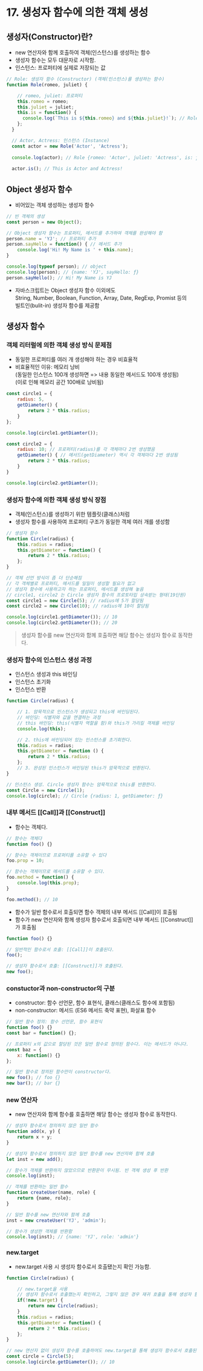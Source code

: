 # 17. 생성자 함수에 의한 객체 생성
## 생성자(Constructor)란?
- new 연산자와 함께 호출하여 객체(인스턴스)를 생성하는 함수
- 생성자 함수는 모두 대문자로 시작함.
- 인스턴스: 프로퍼티에 실제로 저장되는 값
```Javascript
// Role: 생성자 함수 (Constructor) (객체(인스턴스)를 생성하는 함수)
function Role(romeo, juliet) {

    // romeo, juliet: 프로퍼티
    this.romeo = romeo;
    this.juliet = juliet;
    this.is = function() {
      console.log(`This is ${this.romeo} and ${this.juliet}!`); // Role {romeo: 'Actor', juliet: 'Actress', is: ƒ}
    };
  }

  // Actor, Actress: 인스턴스 (Instance)
  const actor = new Role('Actor', 'Actress'); 
  
  console.log(actor); // Role {romeo: 'Actor', juliet: 'Actress', is: ƒ}
  
  actor.is(); // This is Actor and Actress!
```

## Object 생성자 함수
- 비어있는 객체 생성하는 생성자 함수
```javascript
// 빈 객체의 생성
const person = new Object();

// Object 생성자 함수는 프로퍼티, 메서드를 추가하여 객체를 완성해야 함
person.name = 'YJ'; // 프로퍼티 추가
person.sayHello = function() { // 메서드 추가
    console.log('Hi! My Name is ' + this.name);
}

console.log(typeof person); // object
console.log(person); // {name: 'YJ', sayHello: ƒ}
person.sayHello(); // Hi! My Name is YJ
```
- 자바스크립트는 Object 생성자 함수 이외에도  
  String, Number, Boolean, Function, Array, Date, RegExp, Promist 등의  
  빌트인(bulit-in) 생성자 함수를 제공함

## 생성자 함수
### 객체 리터럴에 의한 객체 생성 방식 문제점
- 동일한 프로퍼티를 여러 개 생성해야 하는 경우 비효율적
- 비효율적인 이유: 메모리 낭비  
  (동일한 인스턴스 100개 생성하면 => 내용 동일한 메서드도 100개 생성됨)  
  (이로 인해 메모리 공간 100배로 낭비됨)
```javascript
const circle1 = {
    radius: 5,
    getDiameter() {
        return 2 * this.radius;
    }
};

console.log(circle1.getDiamter()); 

const circle2 = {
    radius: 10; // 프로퍼티(radius)를 각 객체마다 2번 생성했음
    getDiameter() { // 메서드(getDiameter) 역시 각 객체마다 2번 생성됨
        return 2 * this.radius;
    }
}

console.log(circle2.getDiamter()); 
```

### 생성자 함수에 의한 객체 생성 방식 장점
- 객체(인스턴스)를 생성하기 위한 템플릿(클래스)처럼 
- 생성자 함수를 사용하여 프로퍼티 구조가 동일한 객체 여러 개를 생성함
```javascript
// 생성자 함수
function Circle(radius) {
    this.radius = radius;
    this.getDiameter = function() {
        return 2 * this.radius;
    };
}

// 객체 선언 방식이 좀 더 단순해짐
// 각 객체별로 프로퍼티, 메서드를 일일이 생성할 필요가 없고
// 생성자 함수에 사용하고자 하는 프로퍼티, 메서드를 생성해 놓음
// circle1, circle2 는 Circle 생성자 함수의 프로토타입 상속받는 형태(19단원)
const circle1 = new Circle(5); // radius에 5가 할당됨
const circle2 = new Circle(10); // radius에 10이 할당됨

console.log(circle1.getDiameter()); // 10
console.log(circle2.getDiameter()); // 20
```
> 생성자 함수를 new 연산자와 함께 호출하면 해당 함수는 생성자 함수로 동작한다.

### 생성자 함수의 인스턴스 생성 과정
- 인스턴스 생성과 this 바인딩
- 인스턴스 초기화
- 인스턴스 반환
```Javascript
function Circle(radius) {

    // 1. 암묵적으로 인스턴스가 생성되고 this에 바인딩된다.
    // 바인딩: 식별자와 값을 연결하는 과정
    // this 바인딩: this(식별자 역할을 함)와 this가 가리킬 객체를 바인딩
    console.log(this);

    // 2. this에 바인딩되어 있는 인스턴스를 초기회한다.
    this.radius = radius;
    this.getDiameter = function () {
        return 2 * this.radius;
    };
    // 3. 완성된 인스턴스가 바인딩된 this가 암묵적으로 반환된다.
}

// 인스턴스 생성. Circle 생성자 함수는 암묵적으로 this를 반환한다.
const Circle = new Circle(1);
console.log(circle); // Circle {radius: 1, getDiameter: ƒ}
```

### 내부 메서드 [[Call]]과 [[Construct]]
- 함수는 객체다.
```Javascript
// 함수는 객체다
function foo() {}

// 함수는 객체이므로 프로퍼티를 소유할 수 있다
foo.prop = 10;

// 함수는 객체이므로 메서드를 소유할 수 있다.
foo.method = function() {
    console.log(this.prop);
}

foo.method(); // 10
```
- 함수가 일반 함수로서 호출되면 함수 객체의 내부 메서드 [[Call]]이 호출됨
- 함수가 new 연산자와 함께 생성자 함수로서 호출되면 내부 메서드 [[Construct]]가 호출됨
```Javascript
function foo() {}

// 일반적인 함수로서 호출: [[Call]]이 호출된다.
foo();

// 생성자 함수로서 호출: [[Construct]]가 호출된다.
new foo();
```

### constuctor과 non-constructor의 구분
- constructor: 함수 선언문, 함수 표현식, 클래스(클래스도 함수에 포함됨)
- non-constructor: 메서드 (ES6 메서드 축약 표현), 화살표 함수
```Javascript
// 일반 함수 정의: 함수 선언문, 함수 표현식
function foo() {}
const bar = function() {};

// 프로퍼티 x의 값으로 할당된 것은 일반 함수로 정의된 함수다. 이는 메서드가 아니다.
const baz = {
    x: function() {}
};

// 일반 함수로 정의된 함수만이 constructor다.
new foo(); // foo {}
new bar(); // bar {}
```
### new 연산자
- new 연산자와 함께 함수를 호출하면 해당 함수는 생성자 함수로 동작한다.
```Javascript
// 생성자 함수로서 정의하지 않은 일반 함수
function add(x, y) {
    return x + y;
}

// 생성자 함수로서 정의하지 않은 일반 함수를 new 연산자와 함께 호출
let inst = new add();

// 함수가 객체를 반환하지 않았으므로 반환문이 무시됨. 빈 객체 생성 후 반환
console.log(inst);

// 객체를 반환하는 일반 함수
function createUser(name, role) {
    return {name, role};
}

// 일반 함수를 new 연산자와 함께 호출
inst = new createUser('YJ', 'admin');

// 함수가 생성한 객체를 반환함
console.log(inst); // {name: 'YJ', role: 'admin'}
```
### new.target
- new.target 사용 시 생성자 함수로서 호출됐는지 확인 가능함.
```Javascript
function Circle(radius) {

    // new.target을 사용
    // 생성자 함수로서 호출했는지 확인하고, 그렇지 않은 경우 재귀 호출을 통해 생성자 함수로서 호출함
    if(!new.target) {
        return new Circle(radius);
    }
    this.radius = radius;
    this.getDiameter = function() {
        return 2 * this.radius;
    };
}

// new 연산자 없이 생성자 함수를 호출하여도 new.target을 통해 생성자 함수로서 호출된다
const circle = Circle(5);
console.log(circle.getDiameter()); // 10
```